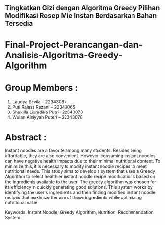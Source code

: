 ## Tingkatkan Gizi dengan Algoritma Greedy Pilihan Modifikasi Resep Mie Instan Berdasarkan Bahan Tersedia
# Final-Project-Perancangan-dan-Analisis-Algoritma-Greedy-Algorithm

# Group Members :
1. Laudya Sevila – 22343087
2. Puti Raissa Razani – 22343065
3. Shakilla Lioradika Putri– 22343073
4. Wulan Ainiyyah Puteri – 22343078


# Abstract :

Instant noodles are a favorite among many students. Besides being affordable, they are also convenient. However, consuming instant noodles can have negative health impacts due to their minimal nutritional content. To minimize this, it is necessary to modify instant noodle recipes to meet nutritional needs. This study aims to develop a system that uses a Greedy Algorithm to select healthier instant noodle recipe modifications based on the ingredients available to the user. The greedy algorithm was chosen for its efficiency in quickly generating good solutions. This system works by
identifying the user's ingredients and then finding modified instant noodle recipes that maximize the use of these ingredients while optimizing nutritional value.

Keywords: Instant Noodle, Greedy Algorithm, Nutrition, Recommendation System
